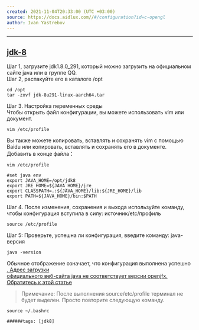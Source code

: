 ```yaml
---
created: 2021-11-04T20:33:00 (UTC +03:00)
source: https://docs.aidlux.com//#/configuration?id=c-opengl
author: Ivan Yastrebov
---
```


---
## [jdk-8](#/configuration?id=jdk-8)

Шаг 1, загрузите jdk1.8.0_291, который можно загрузить на официальном сайте java или в группе QQ.  
Шаг 2, распакуйте его в каталоге /opt

```shell
cd /opt
tar -zxvf jdk-8u291-linux-aarch64.tar 
```

Шаг 3. Настройка переменных среды  
Чтобы открыть файл конфигурации, вы можете использовать vim или документ.

```shell
vim /etc/profile
```

Вы также можете копировать, вставлять и сохранять vim с помощью Baidu или копировать, вставлять и сохранять его в документе.  
Добавить в конце файла：

```shell
vim /etc/profile
```

```shell
#set java env
export JAVA_HOME=/opt/jdk8
export JRE_HOME=${JAVA_HOME}/jre
export CLASSPATH=.:${JAVA_HOME}/lib:${JRE_HOME}/lib
export PATH=${JAVA_HOME}/bin:$PATH
```

Шаг 4. После изменения, сохранения и выхода используйте команду, чтобы конфигурация вступила в силу: источник/etc/профиль

```shell
source /etc/profile
```

Шаг 5: Проверьте, успешна ли конфигурация, введите команду: java-версия

```shell
java -version
```

Обычное отображение означает, что конфигурация выполнена успешно  
[. Адрес загрузки](https://www.oracle.com/technetwork/java/javase/downloads/jdk8-downloads-2133151.html)  
[официального веб-сайта java не соответствует версии openjfx. Обратитесь к этой статье](https://bugs.launchpad.net/ubuntu/+source/openjfx/+bug/1799946)  

> Примечание: После выполнения source/etc/profile терминал не будет выделен. Просто повторите следующую команду.

```shell
source ~/.bashrc
```
`######tags: [jdk8]`
